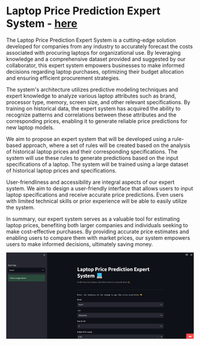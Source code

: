 # Laptop Price Prediction Expert System - <a href="https://price-predicto.streamlit.app">here</a>

The Laptop Price Prediction Expert System is a cutting-edge solution developed for companies from any industry to accurately forecast the costs associated with procuring laptops for organizational use. By leveraging knowledge and a comprehensive dataset provided and suggested by our collaborator, this expert system empowers businesses to make informed decisions regarding laptop purchases, optimizing their budget allocation and ensuring efficient procurement strategies.

The system's architecture utilizes predictive modeling techniques and expert knowledge to analyze various laptop attributes such as brand, processor type, memory, screen size, and other relevant specifications. By training on historical data, the expert system has acquired the ability to recognize patterns and correlations between these attributes and the corresponding prices, enabling it to generate reliable price predictions for new laptop models.

We aim to propose an expert system that will be developed using a rule-based approach, where a set of rules will be created based on the analysis of historical laptop prices and their corresponding specifications. The system will use these rules to generate predictions based on the input specifications of a laptop. The system will be trained using a large dataset of historical laptop prices and specifications.

User-friendliness and accessibility are integral aspects of our expert system. We aim to design a user-friendly interface that allows users to input laptop specifications and receive accurate price predictions. Even users with limited technical skills or prior experience will be able to easily utilize the system.

In summary, our expert system serves as a valuable tool for estimating laptop prices, benefiting both larger companies and individuals seeking to make cost-effective purchases. By providing accurate price estimates and enabling users to compare them with market prices, our system empowers users to make informed decisions, ultimately saving money.

<img src="https://github.com/Poo-wei-chien/laptop_price_prediction_expert_system/blob/main/price_predicto.png" >
